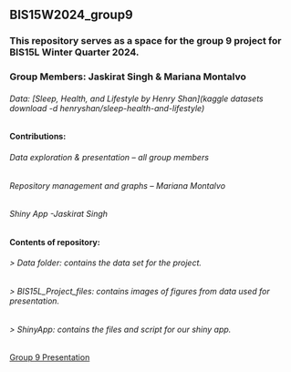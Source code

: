 ## BIS15W2024_group9

### This repository serves as a space for the group 9 project for BIS15L Winter Quarter 2024.

### Group Members: Jaskirat Singh & Mariana Montalvo 

###### Data: [Sleep, Health, and Lifestyle by Henry Shan](kaggle datasets download -d henryshan/sleep-health-and-lifestyle) 

#### Contributions: 
###### Data exploration & presentation – all group members
###### Repository management and graphs – Mariana Montalvo
###### Shiny App -Jaskirat Singh

#### Contents of repository: 

###### > Data folder: contains the data set for the project.
###### > BIS15L_Project_files: contains images of figures from data used for presentation. 
###### > ShinyApp: contains the files and script for our shiny app. 

[Group 9 Presentation](https://docs.google.com/presentation/d/1EUwlGWeuL4NSTjn-HVdRZROjCroVMC4KAsuTf9mvp4I/edit?usp=sharing)
